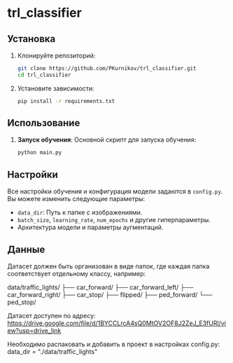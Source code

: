 # trl_classifier

## Установка

1. Клонируйте репозиторий:

    ```bash
    git clone https://github.com/PKurnikov/trl_classifier.git
    cd trl_classifier
    ```

2. Установите зависимости:

    ```bash
    pip install -r requirements.txt
    ```

## Использование

1. **Запуск обучения**: Основной скрипт для запуска обучения:

    ```bash
    python main.py
    ```

## Настройки

Все настройки обучения и конфигурация модели задаются в `config.py`. Вы можете изменить следующие параметры:

- `data_dir`: Путь к папке с изображениями.
- `batch_size`, `learning_rate`, `num_epochs` и другие гиперпараметры.
- Архитектура модели и параметры аугментаций.

## Данные

Датасет должен быть организован в виде папок, где каждая папка соответствует отдельному классу, например:

data/traffic_lights/
├── car_forward/ 
├── car_forward_left/ 
├── car_forward_right/ 
├── car_stop/ 
├── flipped/ 
├── ped_forward/ 
└── ped_stop/

Датасет доступен по адресу:
https://drive.google.com/file/d/1BYCCLrcA4sQ0MtOV2OF8J2ZeJ_E3fURl/view?usp=drive_link

Необходимо распаковать и добавить в проект в настройках config.py:
data_dir = "./data/traffic_lights"
